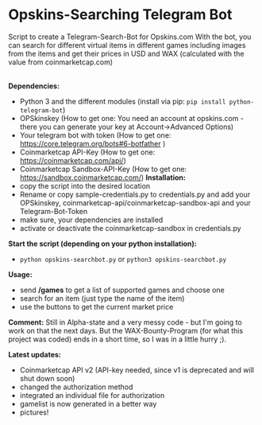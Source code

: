 <h1>Opskins-Searching Telegram Bot</h1>
Script to create a Telegram-Search-Bot for Opskins.com
With the bot, you can search for different virtual items in different games including images from the items and get their prices in USD and WAX (calculated with
the value from coinmarketcap.com)<br><br>



<b>Dependencies:</b>
 - Python 3 and the different modules (install via pip: ```pip install python-telegram-bot```)
 - OPSkinskey (How to get one: You need an account at opskins.com - there you can generate your key at Account->Advanced Options)
 - Your telegram bot with token (How to get one: https://core.telegram.org/bots#6-botfather )
 - Coinmarketcap API-Key (How to get one: https://coinmarketcap.com/api/)
 - Coinmarketcap Sandbox-API-Key (How to get one: https://sandbox.coinmarketcap.com/)
<b>Installation:</b>
 - copy the script into the desired location
 - Rename or copy sample-credentials.py to credentials.py and add your OPSkinskey, coinmarketcap-api/coinmarketcap-sandbox-api and your Telegram-Bot-Token
 - make sure, your dependencies are installed
 - activate or deactivate the coinmarketcap-sandbox in credentials.py

<b>Start the script (depending on your python installation):</b>
 - ```python opskins-searchbot.py``` or ```python3 opskins-searchbot.py```


<b>Usage:</b>
 - send <b>/games</b> to get a list of supported games and choose one
 - search for an item (just type the name of the item)
 - use the buttons to get the current market price

 <b>Comment:</b>
 Still in Alpha-state and a very messy code - but I'm going to work on that the next days. But the WAX-Bounty-Program (for what this project was coded) ends in a short time, so I was in a little hurry ;).

<b>Latest updates:</b>
- Coinmarketcap API v2 (API-key needed, since v1 is deprecated and will shut down soon)
- changed the authorization method
- integrated an individual file for authorization
- gamelist is now generated in a better way
- pictures!
